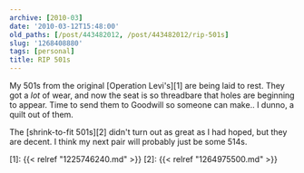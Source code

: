 ```yaml
---
archive: [2010-03]
date: '2010-03-12T15:48:00'
old_paths: [/post/443482012, /post/443482012/rip-501s]
slug: '1268408880'
tags: [personal]
title: RIP 501s
---
```


My 501s from the original [Operation Levi's][1] are being laid to rest.
They got a *lot* of wear, and now the seat is so threadbare that holes are
beginning to appear.  Time to send them to Goodwill so someone can make..
I dunno, a quilt out of them.

The [shrink-to-fit 501s][2] didn't turn out as great as I had hoped, but
they are decent.  I think my next pair will probably just be some 514s.

[1]: {{< relref "1225746240.md" >}}
[2]: {{< relref "1264975500.md" >}}
